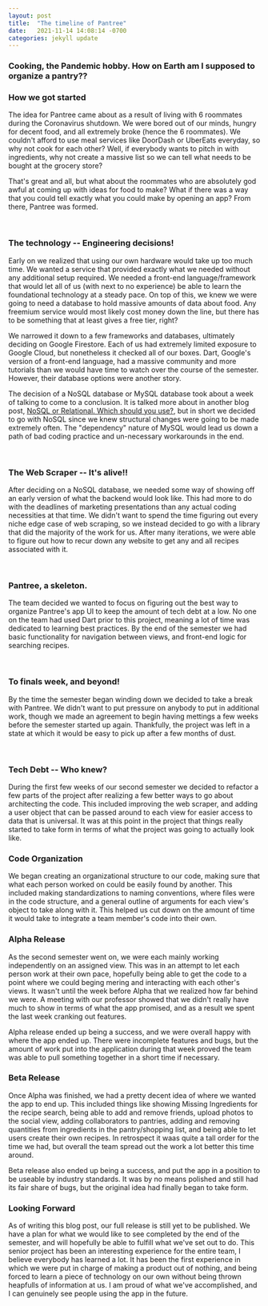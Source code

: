 ```yaml
---
layout: post
title:  "The timeline of Pantree"
date:   2021-11-14 14:08:14 -0700
categories: jekyll update
---
```


### Cooking, the Pandemic hobby. How on Earth am I supposed to organize a pantry??

### How we got started
The idea for Pantree came about as a result of living with 6 roommates during the Coronavirus shutdown. We were bored out of our minds, hungry for decent food, and all extremely broke (hence the 6 roommates). We couldn't afford to use meal services like DoorDash or UberEats everyday, so why not cook for each other? Well, if everybody wants to pitch in with ingredients, why not create a massive list so we can tell what needs to be bought at the grocery store?

That's great and all, but what about the roommates who are absolutely god awful at coming up with ideas for food to make? What if there was a way that you could tell exactly what you could make by opening an app? From there, Pantree was formed.

&nbsp;

### The technology -- Engineering decisions!
Early on we realized that using our own hardware would take up too much time. We wanted a service that provided exactly what we needed without any additional setup required. We needed a front-end language/framework that would let all of us (with next to no experience) be able to learn the foundational technology at a steady pace. On top of this, we knew we were going to need a database to hold massive amounts of data about food. Any freemium service would most likely cost money down the line, but there has to be something that at least gives a free tier, right?

We narrowed it down to a few frameworks and databases, ultimately deciding on Google Firestore. Each of us had extremely limited exposure to Google Cloud, but nonetheless it checked all of our boxes. Dart, Google's version of a front-end language, had a massive community and more tutorials than we would have time to watch over the course of the semester. However, their database options were another story.

The decision of a NoSQL database or MySQL database took about a week of talking to come to a conclusion. It is talked more about in another blog post, [NoSQL or Relational. Which should you use?][astley], but in short we decided to go with NoSQL since we knew structural changes were going to be made extremely often. The "dependency" nature of MySQL would lead us down a path of bad coding practice and un-necessary workarounds in the end.

&nbsp;

### The Web Scraper -- It's alive!!
After deciding on a NoSQL database, we needed some way of showing off an early version of what the backend would look like. This had more to do with the deadlines of marketing presentations than any actual coding necessities at that time. We didn't want to spend the time figuring out every niche edge case of web scraping, so we instead decided to go with a library that did the majority of the work for us. After many iterations, we were able to figure out how to recur down any website to get any and all recipes associated with it.

&nbsp;

### Pantree, a skeleton.
The team decided we wanted to focus on figuring out the best way to organize Pantree's app UI to keep the amount of tech debt at a low. No one on the team had used Dart prior to this project, meaning a lot of time was dedicated to learning best practices. By the end of the semester we had basic functionality for navigation between views, and front-end logic for searching recipes.

&nbsp;

### To finals week, and beyond!
By the time the semester began winding down we decided to take a break with Pantree. We didn't want to put pressure on anybody to put in additional work, though we made an agreement to begin having mettings a few weeks before the semester started up again. Thankfully, the project was left in a state at which it would be easy to pick up after a few months of dust.

&nbsp;

### Tech Debt -- Who knew?
During the first few weeks of our second semester we decided to refactor a few parts of the project after realizing a few better ways to go about architecting the code. This included improving the web scraper, and adding a user object that can be passed around to each view for easier access to data that is universal. It was at this point in the project that things really started to take form in terms of what the project was going to actually look like.

### Code Organization
We began creating an organizational structure to our code, making sure that what each person worked on could be easily found by another. This included making standardizations to naming conventions, where files were in the code structure, and a general outline of arguments for each view's object to take along with it. This helped us cut down on the amount of time it would take to integrate a team member's code into their own. 

### Alpha Release
As the second semester went on, we were each mainly working independently on an assigned view. This was in an attempt to let each person work at their own pace, hopefully being able to get the code to a point where we could beging mering and interacting with each other's views. It wasn't until the week before Alpha that we realized how far behind we were. A meeting with our professor showed that we didn't really have much to show in terms of what the app promised, and as a result we spent the last week cranking out features.

Alpha release ended up being a success, and we were overall happy with where the app ended up. There were incomplete features and bugs, but the amount of work put into the application during that week proved the team was able to pull something together in a short time if necessary.

### Beta Release
Once Alpha was finished, we had a pretty decent idea of where we wanted the app to end up. This included things like showing Missing Ingredients for the recipe search, being able to add and remove friends, upload photos to the social view, adding collaborators to pantries, adding and removing quantities from ingredients in the pantry/shopping list, and being able to let users create their own recipes. In retrospect it waas quite a tall order for the time we had, but overall the team spread out the work a lot better this time around.

Beta release also ended up being a success, and put the app in a position to be useable by industry standards. It was by no means polished and still had its fair share of bugs, but the original idea had finally began to take form.

### Looking Forward
As of writing this blog post, our full release is still yet to be published. We have a plan for what we would like to see completed by the end of the semester, and will hopefully be able to fulfill what we've set out to do. This senior project has been an interesting experience for the entire team, I believe everybody has learned a lot. It has been the first experience in which we were put in charge of making a product out of nothing, and being forced to learn a piece of technology on our own without being thrown heapfulls of information at us. I am proud of what we've accomplished, and I can genuinely see people using the app in the future.

[astley]: https://www.youtube.com/watch?v=dQw4w9WgXcQ